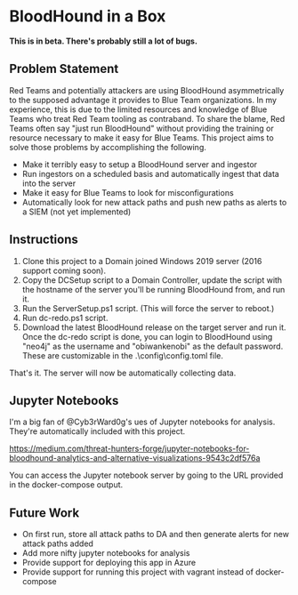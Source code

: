 # BloodHound in a Box

**This is in beta. There's probably still a lot of bugs.**

## Problem Statement

Red Teams and potentially attackers are using BloodHound asymmetrically to the supposed advantage it provides to Blue Team organizations. In my experience, this is due to the limited resources and knowledge of Blue Teams who treat Red Team tooling as contraband. To share the blame, Red Teams often say "just run BloodHound" without providing the training or resource necessary to make it easy for Blue Teams. This project aims to solve those problems by accomplishing the following.

* Make it terribly easy to setup a BloodHound server and ingestor
* Run ingestors on a scheduled basis and automatically ingest that data into the server
* Make it easy for Blue Teams to look for misconfigurations
* Automatically look for new attack paths and push new paths as alerts to a SIEM (not yet implemented)

## Instructions

1. Clone this project to a Domain joined Windows 2019 server (2016 support coming soon).
2. Copy the DCSetup script to a Domain Controller, update the script with the hostname of the server you'll be running BloodHound from, and run it.
3. Run the ServerSetup.ps1 script. (This will force the server to reboot.)
4. Run dc-redo.ps1 script.
5. Download the latest BloodHound release on the target server and run it. Once the dc-redo script is done, you can login to BloodHound using "neo4j" as the username and "obiwankenobi" as the default password. These are customizable in the .\config\config.toml file.

That's it. The server will now be automatically collecting data.

## Jupyter Notebooks

I'm a big fan of @Cyb3rWard0g's ues of Jupyter notebooks for analysis. They're automatically included with this project.

https://medium.com/threat-hunters-forge/jupyter-notebooks-for-bloodhound-analytics-and-alternative-visualizations-9543c2df576a

You can access the Jupyter notebook server by going to the URL provided in the docker-compose output.

## Future Work

* On first run, store all attack paths to DA and then generate alerts for new attack paths added
* Add more nifty jupyter notebooks for analysis
* Provide support for deploying this app in Azure
* Provide support for running this project with vagrant instead of docker-compose
